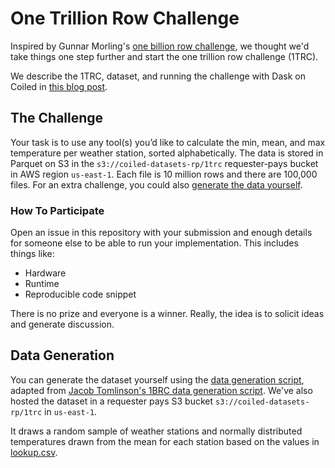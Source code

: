 # One Trillion Row Challenge

Inspired by Gunnar Morling's [one billion row challenge](https://github.com/gunnarmorling/1brc), we thought we'd take things one step further and start the one trillion row challenge (1TRC).

We describe the 1TRC, dataset, and running the challenge with Dask on Coiled in [this blog post](https://docs.coiled.io/blog/1trc.html).

## The Challenge

Your task is to use any tool(s) you’d like to calculate the min, mean, and max temperature per weather station, sorted alphabetically. The data is stored in Parquet on S3 in the `s3://coiled-datasets-rp/1trc` requester-pays bucket in AWS region `us-east-1`. Each file is 10 million rows and there are 100,000 files. For an extra challenge, you could also [generate the data yourself](#Data-Generation).

### How To Participate

Open an issue in this repository with your submission and enough details for someone else to be able to run your implementation. This includes things like:

- Hardware
- Runtime
- Reproducible code snippet

There is no prize and everyone is a winner. Really, the idea is to solicit ideas and generate discussion.

## Data Generation

You can generate the dataset yourself using the [data generation script](generate_data.py), adapted from [Jacob Tomlinson's 1BRC data generation script](https://github.com/gunnarmorling/1brc/discussions/487). We've also hosted the dataset in a requester pays S3 bucket `s3://coiled-datasets-rp/1trc` in `us-east-1`. 

It draws a random sample of weather stations and normally distributed temperatures drawn from the mean for each station based on the values in [lookup.csv](lookup.csv).

